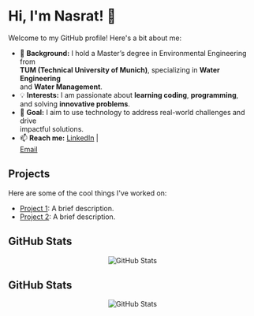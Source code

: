 # Hi, I'm Nasrat! 👋

Welcome to my GitHub profile! Here's a bit about me:

- 🌱 **Background:** I hold a Master’s degree in Environmental Engineering from  
  **TUM (Technical University of Munich)**, specializing in **Water Engineering**  
  and **Water Management**.
- 💡 **Interests:** I am passionate about **learning coding**, **programming**,  
  and solving **innovative problems**.
- 🚀 **Goal:** I aim to use technology to address real-world challenges and drive  
  impactful solutions.
- 📫 **Reach me:** [LinkedIn](https://www.linkedin.com/in/nasratmaiwand/) |  
  [Email](mailto:nasratmaiwand@gmail.com)

## Projects

Here are some of the cool things I've worked on:

- [Project 1](https://github.com/nasratmn/project1): A brief description.
- [Project 2](https://github.com/nasratmn/project2): A brief description.

## GitHub Stats

<!-- markdownlint-disable MD033 -->
<div align="center">
  <img src="https://github-readme-stats.vercel.app/api?username=nasratmn&show_icons=true&theme=radical" alt="GitHub Stats">
</div>
<!-- markdownlint-enable MD033 -->


## GitHub Stats

<!-- markdownlint-disable MD033 -->
<div align="center">
  <img src="https://github-readme-stats.vercel.app/api?username=nasratmn&show_icons=true&theme=radical" alt="GitHub Stats">
</div>
<!-- markdownlint-enable MD033 -->
